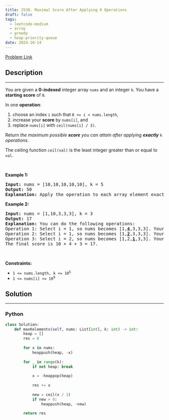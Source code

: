 ```yaml
---
title: 2530. Maximal Score After Applying K Operations
draft: false
tags: 
  - leetcode-medium
  - array
  - greedy
  - heap-priority-queue
date: 2024-10-14
---
```


[Problem Link](https://leetcode.com/problems/maximal-score-after-applying-k-operations/)

## Description

---
<p>You are given a <strong>0-indexed</strong> integer array <code>nums</code> and an integer <code>k</code>. You have a <strong>starting score</strong> of <code>0</code>.</p>

<p>In one <strong>operation</strong>:</p>

<ol>
	<li>choose an index <code>i</code> such that <code>0 &lt;= i &lt; nums.length</code>,</li>
	<li>increase your <strong>score</strong> by <code>nums[i]</code>, and</li>
	<li>replace <code>nums[i]</code> with <code>ceil(nums[i] / 3)</code>.</li>
</ol>

<p>Return <em>the maximum possible <strong>score</strong> you can attain after applying <strong>exactly</strong></em> <code>k</code> <em>operations</em>.</p>

<p>The ceiling function <code>ceil(val)</code> is the least integer greater than or equal to <code>val</code>.</p>

<p>&nbsp;</p>
<p><strong>Example 1:</strong></p>

<pre>
<strong>Input:</strong> nums = [10,10,10,10,10], k = 5
<strong>Output:</strong> 50
<strong>Explanation:</strong> Apply the operation to each array element exactly once. The final score is 10 + 10 + 10 + 10 + 10 = 50.
</pre>

<p><strong>Example 2:</strong></p>

<pre>
<strong>Input:</strong> nums = [1,10,3,3,3], k = 3
<strong>Output:</strong> 17
<strong>Explanation: </strong>You can do the following operations:
Operation 1: Select i = 1, so nums becomes [1,<strong><u>4</u></strong>,3,3,3]. Your score increases by 10.
Operation 2: Select i = 1, so nums becomes [1,<strong><u>2</u></strong>,3,3,3]. Your score increases by 4.
Operation 3: Select i = 2, so nums becomes [1,2,<u><strong>1</strong></u>,3,3]. Your score increases by 3.
The final score is 10 + 4 + 3 = 17.
</pre>

<p>&nbsp;</p>
<p><strong>Constraints:</strong></p>

<ul>
	<li><code>1 &lt;= nums.length, k &lt;= 10<sup>5</sup></code></li>
	<li><code>1 &lt;= nums[i] &lt;= 10<sup>9</sup></code></li>
</ul>


## Solution

---
### Python
``` py title='maximal-score-after-applying-k-operations'
class Solution:
    def maxKelements(self, nums: List[int], k: int) -> int:
        heap = []
        res = 0
        
        for x in nums:
            heappush(heap, -x)
        
        for _ in range(k):
            if not heap: break
                
            x = -heappop(heap)
            
            res += x
            
            new = ceil(x / 3)
            if new > 0:
                heappush(heap, -new)
        
        return res
```

